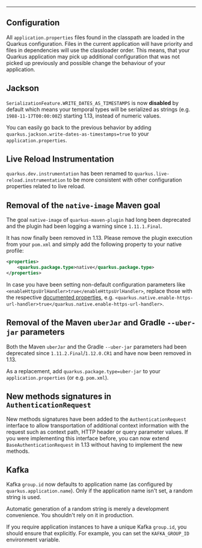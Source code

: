 ---
## Configuration

All `application.properties` files found in the classpath are loaded in the Quarkus configuration. Files in the current application will have priority and files in dependencies will use the classloader order. This means, that your Quarkus application may pick up additional configuration that was not picked up previously and possible change the behaviour of your application.

## Jackson

`SerializationFeature.WRITE_DATES_AS_TIMESTAMPS` is now **disabled** by default which means your temporal types will be serialized as strings (e.g. `1988-11-17T00:00:00Z`) starting 1.13, instead of numeric values.

You can easily go back to the previous behavior by adding `quarkus.jackson.write-dates-as-timestamps=true` to your `application.properties`.

## Live Reload Instrumentation

`quarkus.dev.instrumentation` has been renamed to `quarkus.live-reload.instrumentation` to be more consistent with other configuration properties related to live reload.

## Removal of the `native-image` Maven goal

The goal `native-image` of `quarkus-maven-plugin` had long been deprecated and the plugin had been logging a warning since `1.11.1.Final`.

It has now finally been removed in 1.13. Please remove the plugin execution from your `pom.xml` and simply add the following property to your native profile:

```xml
<properties>
    <quarkus.package.type>native</quarkus.package.type>
</properties>
```

In case you have been setting non-default configuration parameters like `<enableHttpsUrlHandler>true</enableHttpsUrlHandler>`, replace those with the respective [documented properties](https://quarkus.io/guides/building-native-image#configuration-reference), e.g. `<quarkus.native.enable-https-url-handler>true</quarkus.native.enable-https-url-handler>`.

## Removal of the Maven `uberJar` and Gradle `--uber-jar` parameters

Both the Maven `uberJar` and the Gradle `--uber-jar` parameters had been deprecated since `1.11.2.Final`/`1.12.0.CR1` and have now been removed in 1.13.

As a replacement, add `quarkus.package.type=uber-jar` to your `application.properties` (or e.g. `pom.xml`).

## New methods signatures in `AuthenticationRequest`

New methods signatures have been added to the `AuthenticationRequest` interface to allow transportation of additional context information with the request such as context path, HTTP header or query parameter values. If you were implementing this interface before, you can now extend `BaseAuthenticationRequest` in 1.13 without having to implement the new methods.

## Kafka

Kafka `group.id` now defaults to application name (as configured by `quarkus.application.name`).
Only if the application name isn't set, a random string is used.

Automatic generation of a random string is merely a development convenience.
You shouldn't rely on it in production.

If you require application instances to have a unique Kafka `group.id`, you should ensure that explicitly.
For example, you can set the `KAFKA_GROUP_ID` environment variable.